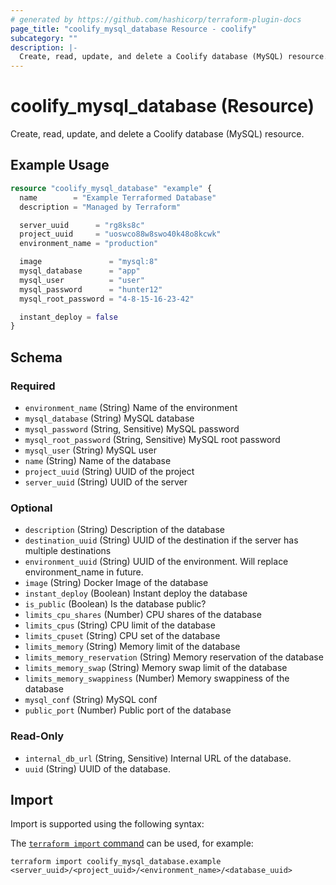 ```yaml
---
# generated by https://github.com/hashicorp/terraform-plugin-docs
page_title: "coolify_mysql_database Resource - coolify"
subcategory: ""
description: |-
  Create, read, update, and delete a Coolify database (MySQL) resource.
---
```


# coolify_mysql_database (Resource)

Create, read, update, and delete a Coolify database (MySQL) resource.

## Example Usage

```terraform
resource "coolify_mysql_database" "example" {
  name        = "Example Terraformed Database"
  description = "Managed by Terraform"

  server_uuid      = "rg8ks8c"
  project_uuid     = "uoswco88w8swo40k48o8kcwk"
  environment_name = "production"

  image               = "mysql:8"
  mysql_database      = "app"
  mysql_user          = "user"
  mysql_password      = "hunter12"
  mysql_root_password = "4-8-15-16-23-42"

  instant_deploy = false
}
```

<!-- schema generated by tfplugindocs -->
## Schema

### Required

- `environment_name` (String) Name of the environment
- `mysql_database` (String) MySQL database
- `mysql_password` (String, Sensitive) MySQL password
- `mysql_root_password` (String, Sensitive) MySQL root password
- `mysql_user` (String) MySQL user
- `name` (String) Name of the database
- `project_uuid` (String) UUID of the project
- `server_uuid` (String) UUID of the server

### Optional

- `description` (String) Description of the database
- `destination_uuid` (String) UUID of the destination if the server has multiple destinations
- `environment_uuid` (String) UUID of the environment. Will replace environment_name in future.
- `image` (String) Docker Image of the database
- `instant_deploy` (Boolean) Instant deploy the database
- `is_public` (Boolean) Is the database public?
- `limits_cpu_shares` (Number) CPU shares of the database
- `limits_cpus` (String) CPU limit of the database
- `limits_cpuset` (String) CPU set of the database
- `limits_memory` (String) Memory limit of the database
- `limits_memory_reservation` (String) Memory reservation of the database
- `limits_memory_swap` (String) Memory swap limit of the database
- `limits_memory_swappiness` (Number) Memory swappiness of the database
- `mysql_conf` (String) MySQL conf
- `public_port` (Number) Public port of the database

### Read-Only

- `internal_db_url` (String, Sensitive) Internal URL of the database.
- `uuid` (String) UUID of the database.

## Import

Import is supported using the following syntax:

The [`terraform import` command](https://developer.hashicorp.com/terraform/cli/commands/import) can be used, for example:

```shell
terraform import coolify_mysql_database.example <server_uuid>/<project_uuid>/<environment_name>/<database_uuid>
```
